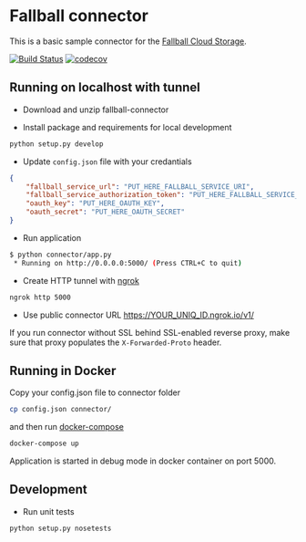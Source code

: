 # Fallball connector

This is a basic sample connector for the [Fallball Cloud Storage](https://github.com/ingrammicro/fallball-service).

[![Build Status](https://travis-ci.org/ingrammicro/fallball-connector.svg?branch=master)](https://travis-ci.org/ingrammicro/fallball-connector)
[![codecov](https://codecov.io/gh/ingrammicro/fallball-connector/branch/master/graph/badge.svg)](https://codecov.io/gh/ingrammicro/fallball-connector)

## Running on localhost with tunnel

* Download and unzip fallball-connector

* Install package and requirements for local development

```bash
python setup.py develop
```

* Update `config.json` file with your credantials

```json
{
    "fallball_service_url": "PUT_HERE_FALLBALL_SERVICE_URI",
    "fallball_service_authorization_token": "PUT_HERE_FALLBALL_SERVICE_AUTHORIZATION_TOKEN",
    "oauth_key": "PUT_HERE_OAUTH_KEY",
    "oauth_secret": "PUT_HERE_OAUTH_SECRET"
}
```

* Run application

```bash
$ python connector/app.py
 * Running on http://0.0.0.0:5000/ (Press CTRL+C to quit)
```

* Create HTTP tunnel with [ngrok](https://ngrok.io)

```bash
ngrok http 5000
```

* Use public connector URL <https://YOUR_UNIQ_ID.ngrok.io/v1/>

If you run connector without SSL behind SSL-enabled reverse proxy, make sure that proxy populates the `X-Forwarded-Proto` header.

## Running in Docker

Copy your config.json file to connector folder

```bash
cp config.json connector/
```
and then run [docker-compose](https://docs.docker.com/compose/install/)

```bash
docker-compose up
```

Application is started in debug mode in docker container on port 5000.

## Development

* Run unit tests

```bash
python setup.py nosetests
```
